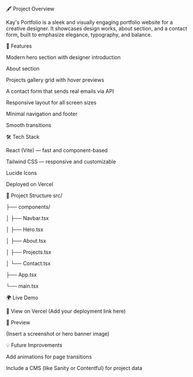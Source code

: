 🖋️ Project Overview

Kay's Portfolio is a sleek and visually engaging portfolio website for a creative designer.
It showcases design works, about section, and a contact form, built to emphasize elegance, typography, and balance.



🚀 Features

Modern hero section with designer introduction

About section

Projects gallery grid with hover previews

A contact form that sends real emails via API

Responsive layout for all screen sizes

Minimal navigation and footer

Smooth transitions



🛠️ Tech Stack

React (Vite) — fast and component-based

Tailwind CSS — responsive and customizable

Lucide Icons

Deployed on Vercel




🧱 Project Structure
src/

 ├── components/

 │   ├── Navbar.tsx

 │   ├── Hero.tsx

 │   ├── About.tsx

 │   ├── Projects.tsx

 │   └── Contact.tsx

 ├── App.tsx

 └── main.tsx




🌍 Live Demo

🔗 View on Vercel
 (Add your deployment link here)




📸 Preview

(Insert a screenshot or hero banner image)




💡 Future Improvements

Add animations for page transitions

Include a CMS (like Sanity or Contentful) for project data

